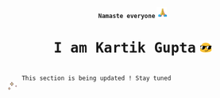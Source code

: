 <p align="center">
    <strong><code>Namaste everyone</code></strong>
    <img src="img/praying-praying-hands.gif" alt="Hand Wave" width=20/>
</p>
<p align="center">
   <h1 align="center">
    <samp> I am Kartik Gupta</samp>
    <img src="img/long-livethe-blob-sunglasses.gif" width=25 >
   </h1>
</p>

<code>
    This section is being updated ! Stay tuned
</code>
<img src="img/0529-light.gif" alt="Flash" width=20>


<!--
**thisiskartikgupta/thisiskartikgupta** is a ✨ _special_ ✨ repository because its `README.md` (this file) appears on your GitHub profile.

Here are some ideas to get you started:

- 🔭 I’m currently working on ...
- 🌱 I’m currently learning ...
- 👯 I’m looking to collaborate on ...
- 🤔 I’m looking for help with ...
- 💬 Ask me about ...
- 📫 How to reach me: ...
- 😄 Pronouns: ...
- ⚡ Fun fact: ...
-->
